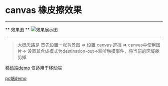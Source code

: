 
# canvas 橡皮擦效果
---
** 效果图 ** 
![效果展示图](./public/static/images/153767988119261.gif)

---

> 大概思路是 首先设置一张背景图 => 设置 canvas 遮挡 => canvas中使用图片=> 设置其合成模式为destination-out=>监听触摸事件，将当前的区域裁剪掉

[移动端demo](https://maocanhua.cn/simple/index.html) 仅适用于移动端

[pc端demo](https://maocanhua.cn/simple/pc_demo/index.html)